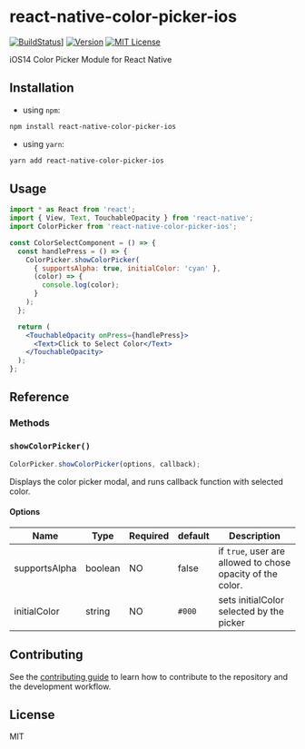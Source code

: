 # react-native-color-picker-ios

[![BuildStatus][build-badge]][build]]
[![Version][version-badge]][package]
[![MIT License][license-badge]][license]

iOS14 Color Picker Module for React Native

## Installation

- using `npm`:

```sh
npm install react-native-color-picker-ios
```

- using `yarn`:

```sh
yarn add react-native-color-picker-ios
```

## Usage

```jsx
import * as React from 'react';
import { View, Text, TouchableOpacity } from 'react-native';
import ColorPicker from 'react-native-color-picker-ios';

const ColorSelectComponent = () => {
  const handlePress = () => {
    ColorPicker.showColorPicker(
      { supportsAlpha: true, initialColor: 'cyan' },
      (color) => {
        console.log(color);
      }
    );
  };

  return (
    <TouchableOpacity onPress={handlePress}>
      <Text>Click to Select Color</Text>
    </TouchableOpacity>
  );
};
```

## Reference

### Methods

### `showColorPicker()`

```jsx
ColorPicker.showColorPicker(options, callback);
```

Displays the color picker modal, and runs callback function with selected color.

#### Options

| Name          | Type    | Required | default | Description                                                |
| ------------- | ------- | -------- | ------- | ---------------------------------------------------------- |
| supportsAlpha | boolean | NO       | false   | if `true`, user are allowed to chose opacity of the color. |
| initialColor  | string  | NO       | `#000`  | sets initialColor selected by the picker                   |

## Contributing

See the [contributing guide](CONTRIBUTING.md) to learn how to contribute to the repository and the development workflow.

## License

MIT

[build-badge]: https://github.com/Naturalclar/color-picker-ios/workflows/Build/badge.svg
[build]: https://github.com/Naturalclar/color-picker-ios/actions
[version-badge]: https://img.shields.io/npm/v/react-native-color-picker-ios.svg?style=flat-square
[package]: https://www.npmjs.com/package/react-native-color-picker-ios
[license-badge]: https://img.shields.io/npm/l/react-native-color-picker-ios.svg?style=flat-square
[license]: https://opensource.org/licenses/MIT
